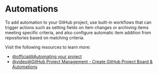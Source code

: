 # Automations

To add automation to your GitHub project, use built-in workflows that can trigger actions such as setting fields on item changes or archiving items meeting specific criteria, and also configure automatic item addition from repositories based on matching criteria.

Visit the following resources to learn more:

- [@official@Automating your project](https://docs.github.com/en/issues/planning-and-tracking-with-projects/automating-your-project)
- [@video@GitHub Project Management - Create GitHub Project Board & Automations](https://www.youtube.com/watch?v=oPQgFxHcjAw&t=600s)